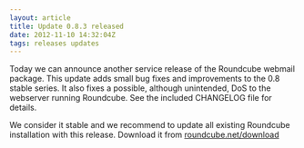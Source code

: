 ```yaml
---
layout: article
title: Update 0.8.3 released
date: 2012-11-10 14:32:04Z
tags: releases updates
---
```

Today we can announce another service release of the Roundcube webmail package. This update adds small bug fixes and improvements to the 0.8 stable series. It also fixes a possible, although unintended, DoS to the webserver running Roundcube. See the included CHANGELOG file for details.

We consider it stable and we recommend to update all existing Roundcube installation with this release. Download it from [roundcube.net/download](http://roundcube.net/download)

